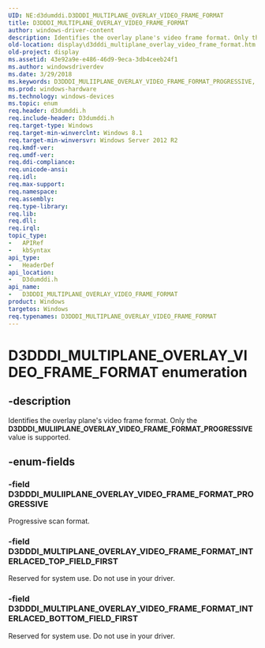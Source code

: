 ```yaml
---
UID: NE:d3dumddi.D3DDDI_MULTIPLANE_OVERLAY_VIDEO_FRAME_FORMAT
title: D3DDDI_MULTIPLANE_OVERLAY_VIDEO_FRAME_FORMAT
author: windows-driver-content
description: Identifies the overlay plane's video frame format. Only the D3DDDI_MULIIPLANE_OVERLAY_VIDEO_FRAME_FORMAT_PROGRESSIVE value is supported.
old-location: display\d3dddi_multiplane_overlay_video_frame_format.htm
old-project: display
ms.assetid: 43e92a9e-e486-46d9-9eca-3db4ceeb24f1
ms.author: windowsdriverdev
ms.date: 3/29/2018
ms.keywords: D3DDDI_MULIIPLANE_OVERLAY_VIDEO_FRAME_FORMAT_PROGRESSIVE, D3DDDI_MULTIPLANE_OVERLAY_VIDEO_FRAME_FORMAT, D3DDDI_MULTIPLANE_OVERLAY_VIDEO_FRAME_FORMAT enumeration [Display Devices], D3DDDI_MULTIPLANE_OVERLAY_VIDEO_FRAME_FORMAT_INTERLACED_BOTTOM_FIELD_FIRST, D3DDDI_MULTIPLANE_OVERLAY_VIDEO_FRAME_FORMAT_INTERLACED_TOP_FIELD_FIRST, d3dumddi/D3DDDI_MULIIPLANE_OVERLAY_VIDEO_FRAME_FORMAT_PROGRESSIVE, d3dumddi/D3DDDI_MULTIPLANE_OVERLAY_VIDEO_FRAME_FORMAT, d3dumddi/D3DDDI_MULTIPLANE_OVERLAY_VIDEO_FRAME_FORMAT_INTERLACED_BOTTOM_FIELD_FIRST, d3dumddi/D3DDDI_MULTIPLANE_OVERLAY_VIDEO_FRAME_FORMAT_INTERLACED_TOP_FIELD_FIRST, display.d3dddi_multiplane_overlay_video_frame_format
ms.prod: windows-hardware
ms.technology: windows-devices
ms.topic: enum
req.header: d3dumddi.h
req.include-header: D3dumddi.h
req.target-type: Windows
req.target-min-winverclnt: Windows 8.1
req.target-min-winversvr: Windows Server 2012 R2
req.kmdf-ver: 
req.umdf-ver: 
req.ddi-compliance: 
req.unicode-ansi: 
req.idl: 
req.max-support: 
req.namespace: 
req.assembly: 
req.type-library: 
req.lib: 
req.dll: 
req.irql: 
topic_type:
-	APIRef
-	kbSyntax
api_type:
-	HeaderDef
api_location:
-	D3dumddi.h
api_name:
-	D3DDDI_MULTIPLANE_OVERLAY_VIDEO_FRAME_FORMAT
product: Windows
targetos: Windows
req.typenames: D3DDDI_MULTIPLANE_OVERLAY_VIDEO_FRAME_FORMAT
---
```


# D3DDDI_MULTIPLANE_OVERLAY_VIDEO_FRAME_FORMAT enumeration


## -description


Identifies the overlay plane's video frame format. Only the <b>D3DDDI_MULIIPLANE_OVERLAY_VIDEO_FRAME_FORMAT_PROGRESSIVE</b> value is supported.


## -enum-fields




### -field D3DDDI_MULIIPLANE_OVERLAY_VIDEO_FRAME_FORMAT_PROGRESSIVE

Progressive scan format.


### -field D3DDDI_MULTIPLANE_OVERLAY_VIDEO_FRAME_FORMAT_INTERLACED_TOP_FIELD_FIRST

Reserved for system use. Do not use in your driver.


### -field D3DDDI_MULTIPLANE_OVERLAY_VIDEO_FRAME_FORMAT_INTERLACED_BOTTOM_FIELD_FIRST

Reserved for system use. Do not use in your driver.

